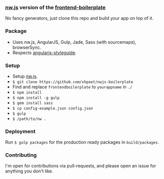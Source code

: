 ### [nw.js](https://github.com/nwjs/nw.js/) version of the [frontend-boilerplate](https://github.com/vhpoet/frontend-boilerplate)

No fancy generators, just clone this repo and build your app on top of it.

### Package

- Uses nw.js, AngularJS, Gulp, Jade, Sass (with sourcemaps), browserSync. 
- Respects [angularjs-styleguide](https://github.com/johnpapa/angularjs-styleguide).

### Setup

- Setup [nw.js](https://github.com/nwjs/nw.js/).
- `$ git clone https://github.com/vhpoet/nwjs-boilerplate`
- Find and replace `frontendboilerplate` to `yourappname` in `./`
- `$ npm install`
- `$ npm install -g gulp`
- `$ gem install sass`
- `$ cp config-example.json config.json`
- `$ gulp`
- `$ /path/to/nw .`

### Deployment

Run `$ gulp packages` for the production ready packages in `build/packages`.

### Contributing

I'm open for contributions via pull-requests, and please open an issue for anything you don't like.
